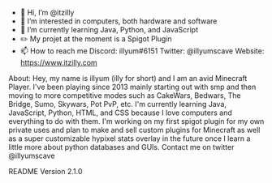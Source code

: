 - 👋 Hi, I’m @itzilly
- 👀 I’m interested in computers, both hardware and software
- 🌱 I’m currently learning Java, Python, and JavaScript
- ✏️ My projet at the moment is a Spigot Plugin
- 📫 How to reach me
        Discord: illyum#6151
        Twitter: @illyumscave
        Website: https://www.itzilly.com
        

About: 
Hey, my name is illyum (illy for short) and I am an avid Minecraft Player. I've
been playing since 2013 mainly starting out with smp and then moving to more
competitive modes such as CakeWars, Bedwars, The Bridge, Sumo, Skywars, Pot PvP,
etc. I'm currently learning Java, JavaScript, Python, HTML, and CSS because I love
computers and everything to do with them. I'm working on my first spigot plugin
for my own private uses and plan to make and sell custom plugins for Minecraft as
well as a super customizable hypixel stats overlay in the future once I learn a
little more about python databases and GUIs. Contact me on twitter @illyumscave


README Version 2.1.0
